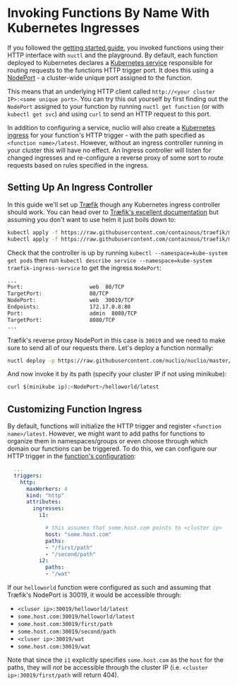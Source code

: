 # Invoking Functions By Name With Kubernetes Ingresses

If you followed the [getting started guide](getting-started.md), you invoked functions using their HTTP interface with `nuctl` and the playground. By default, each function deployed to Kubernetes declares a [Kubernetes service](https://kubernetes.io/docs/concepts/services-networking/service/) responsible for routing requests to the functions HTTP trigger port. It does this using a [NodePort](https://kubernetes.io/docs/concepts/services-networking/service/#type-nodeport) - a cluster-wide unique port assigned to the function.

This means that an underlying HTTP client called `http://<your cluster IP>:<some unique port>`. You can try this out yourself by first finding out the `NodePort` assigned to your function by running `nuctl get function` (or with `kubectl get svc`) and using `curl` to send an HTTP request to this port.

In addition to configuring a service, nuclio will also create a [Kubernetes ingress](https://kubernetes.io/docs/concepts/services-networking/ingress/) for your function's HTTP trigger - with the path specified as `<function name>/latest`. However, without an ingress controller running in your cluster this will have no effect. An Ingress controller will listen for changed ingresses and re-configure a reverse proxy of some sort to route requests based on rules specified in the ingress.

## Setting Up An Ingress Controller
In this guide we'll set up [Træfik](https://docs.traefik.io/) though any Kubernetes ingress controller should work. You can head over to [Træfik's excellent documentation](https://docs.traefik.io/user-guide/kubernetes/) but assuming you don't want to use helm it just boils down to:

```bash
kubectl apply -f https://raw.githubusercontent.com/containous/traefik/master/examples/k8s/traefik-rbac.yaml
kubectl apply -f https://raw.githubusercontent.com/containous/traefik/master/examples/k8s/traefik-deployment.yaml
```

Check that the controller is up by running `kubectl --namespace=kube-system get pods` then run `kubectl describe service --namespace=kube-system traefik-ingress-service` to get the ingress `NodePort`:

```bash
...
Port:                     web  80/TCP
TargetPort:               80/TCP
NodePort:                 web  30019/TCP
Endpoints:                172.17.0.8:80
Port:                     admin  8080/TCP
TargetPort:               8080/TCP
...
```

Træfik's reverse proxy NodePort in this case is `30019` and we need to make sure to send all of our requests there. Let's deploy a function normally:

```bash
nuctl deploy -p https://raw.githubusercontent.com/nuclio/nuclio/master/hack/examples/golang/helloworld/helloworld.go --registry $(minikube ip):5000 helloworld --run-registry localhost:5000
```

And now invoke it by its path (specify your cluster IP if not using minikube):
```bash
curl $(minikube ip):<NodePort>/helloworld/latest
```

## Customizing Function Ingress
By default, functions will initialize the HTTP trigger and register `<function name>/latest`. However, we might want to add paths for functions to organize them in namespaces/groups or even choose through which domain our functions can be triggered. To do this, we can configure our HTTP trigger in the [function's configuration](/docs/configuring-a-function.md):

```yaml
  ...
  triggers:
    http:
      maxWorkers: 4
      kind: "http"
      attributes:
        ingresses:
          i1:

            # this assumes that some.host.com points to <cluster ip>
            host: "some.host.com"
            paths:
            - "/first/path"
            - "/second/path"
          i2:
            paths:
            - "/wat"
```

If our `helloworld` function were configured as such and assuming that Træfik's NodePort is 30019, it would be accessible through:
* `<cluser ip>:30019/helloworld/latest`
* `some.host.com:30019/helloworld/latest`
* `some.host.com:30019/first/path`
* `some.host.com:30019/second/path`
* `<cluser ip>:30019/wat`
* `some.host.com:30019/wat`

Note that since the `i1` explicitly specifies `some.host.com` as the `host` for the paths, they will _not_ be accessible through the cluster IP (i.e. `<cluster ip>:30019/first/path` will return 404).